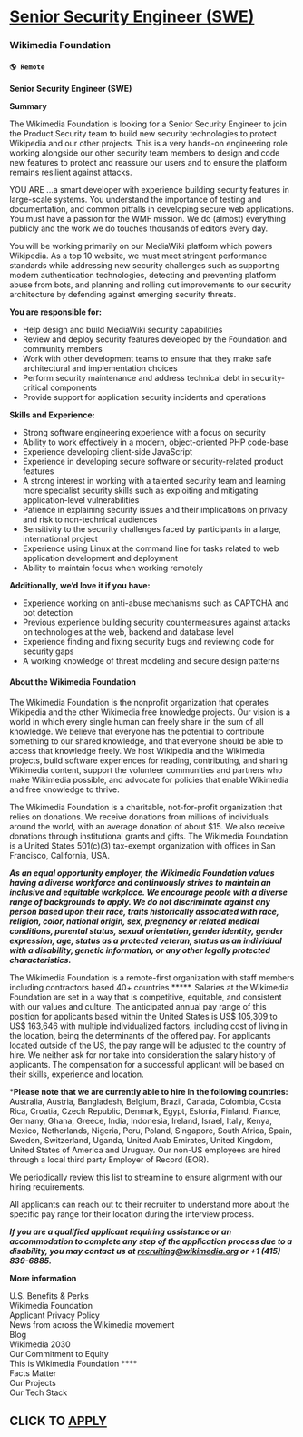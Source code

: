 # [Senior Security Engineer (SWE)](https://www.remotewlb.com/apply/senior-security-engineer-swe)  
### Wikimedia Foundation  
#### `🌎 Remote`  

**Senior Security Engineer (SWE)**

**Summary**

The Wikimedia Foundation is looking for a Senior Security Engineer to join the Product Security team to build new security technologies to protect Wikipedia and our other projects. This is a very hands-on engineering role working alongside our other security team members to design and code new features to protect and reassure our users and to ensure the platform remains resilient against attacks.

YOU ARE ...a smart developer with experience building security features in large-scale systems. You understand the importance of testing and documentation, and common pitfalls in developing secure web applications. You must have a passion for the WMF mission. We do (almost) everything publicly and the work we do touches thousands of editors every day.

You will be working primarily on our MediaWiki platform which powers Wikipedia. As a top 10 website, we must meet stringent performance standards while addressing new security challenges such as supporting modern authentication technologies, detecting and preventing platform abuse from bots, and planning and rolling out improvements to our security architecture by defending against emerging security threats.

**You are responsible for:**

  * Help design and build MediaWiki security capabilities
  * Review and deploy security features developed by the Foundation and community members
  * Work with other development teams to ensure that they make safe architectural and implementation choices
  * Perform security maintenance and address technical debt in security-critical components
  * Provide support for application security incidents and operations

**Skills and Experience:**

  * Strong software engineering experience with a focus on security
  * Ability to work effectively in a modern, object-oriented PHP code-base
  * Experience developing client-side JavaScript
  * Experience in developing secure software or security-related product features
  * A strong interest in working with a talented security team and learning more specialist security skills such as exploiting and mitigating application-level vulnerabilities
  * Patience in explaining security issues and their implications on privacy and risk to non-technical audiences
  * Sensitivity to the security challenges faced by participants in a large, international project
  * Experience using Linux at the command line for tasks related to web application development and deployment
  * Ability to maintain focus when working remotely

**Additionally, we’d love it if you have:**

  * Experience working on anti-abuse mechanisms such as CAPTCHA and bot detection
  * Previous experience building security countermeasures against attacks on technologies at the web, backend and database level
  * Experience finding and fixing security bugs and reviewing code for security gaps
  * A working knowledge of threat modeling and secure design patterns

#### About the Wikimedia Foundation

The Wikimedia Foundation is the nonprofit organization that operates Wikipedia and the other Wikimedia free knowledge projects. Our vision is a world in which every single human can freely share in the sum of all knowledge. We believe that everyone has the potential to contribute something to our shared knowledge, and that everyone should be able to access that knowledge freely. We host Wikipedia and the Wikimedia projects, build software experiences for reading, contributing, and sharing Wikimedia content, support the volunteer communities and partners who make Wikimedia possible, and advocate for policies that enable Wikimedia and free knowledge to thrive.

The Wikimedia Foundation is a charitable, not-for-profit organization that relies on donations. We receive donations from millions of individuals around the world, with an average donation of about $15. We also receive donations through institutional grants and gifts. The Wikimedia Foundation is a United States 501(c)(3) tax-exempt organization with offices in San Francisco, California, USA.

_**As an equal opportunity employer, the Wikimedia Foundation values having a diverse workforce and continuously strives to maintain an inclusive and equitable workplace. We encourage people with a diverse range of backgrounds to apply. We do not discriminate against any person based upon their race, traits historically associated with race, religion, color, national origin, sex, pregnancy or related medical conditions, parental status, sexual orientation, gender identity, gender expression, age, status as a protected veteran, status as an individual with a disability, genetic information, or any other legally protected characteristics.**_

The Wikimedia Foundation is a remote-first organization with staff members including contractors based 40+ countries *****. Salaries at the Wikimedia Foundation are set in a way that is competitive, equitable, and consistent with our values and culture. The anticipated annual pay range of this position for applicants based within the United States is US$ 105,309  to US$ 163,646  with multiple individualized factors, including cost of living in the location, being the determinants of the offered pay. For applicants located outside of the US, the pay range will be adjusted to the country of hire. We neither ask for nor take into consideration the salary history of applicants. The compensation for a successful applicant will be based on their skills, experience and location.

***Please note that we are currently able to hire in the following countries:** Australia, Austria, Bangladesh, Belgium, Brazil, Canada, Colombia, Costa Rica, Croatia, Czech Republic, Denmark, Egypt, Estonia, Finland, France, Germany, Ghana, Greece, India, Indonesia, Ireland, Israel, Italy, Kenya, Mexico, Netherlands, Nigeria, Peru, Poland, Singapore, South Africa, Spain, Sweden, Switzerland, Uganda, United Arab Emirates, United Kingdom, United States of America and Uruguay. Our non-US employees are hired through a local third party Employer of Record (EOR).

We periodically review this list to streamline to ensure alignment with our hiring requirements.

All applicants can reach out to their recruiter to understand more about the specific pay range for their location during the interview process.

_**If you are a qualified applicant requiring assistance or an accommodation to complete any step of the application process due to a disability, you may contact us at recruiting@wikimedia.org or +1 (415) 839-6885.**_

**More information**

U.S. Benefits & Perks  
Wikimedia Foundation  
Applicant Privacy Policy  
News from across the Wikimedia movement  
Blog  
Wikimedia 2030  
Our Commitment to Equity  
This is Wikimedia Foundation ****  
Facts Matter  
Our Projects  
Our Tech Stack

  
## CLICK TO [APPLY](https://www.remotewlb.com/apply/senior-security-engineer-swe)

